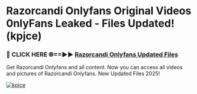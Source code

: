 # Razorcandi Onlyfans Original Videos 0nlyFans Leaked - Files Updated! (kpjce)

<h3>🔴 CLICK HERE 🌐==►► <a href="https://tinyurl.com/ehrbuxhb" rel="nofollow">Razorcandi Onlyfans Updated Files</a></h3>

Get Razorcandi Onlyfans and all content. Now you can access all videos and pictures of Razorcandi Onlyfans. New Updated Files 2025!

[![kpjce](https://i.imgur.com/lVYEuWS.gif)](https://tinyurl.com/ehrbuxhb)
